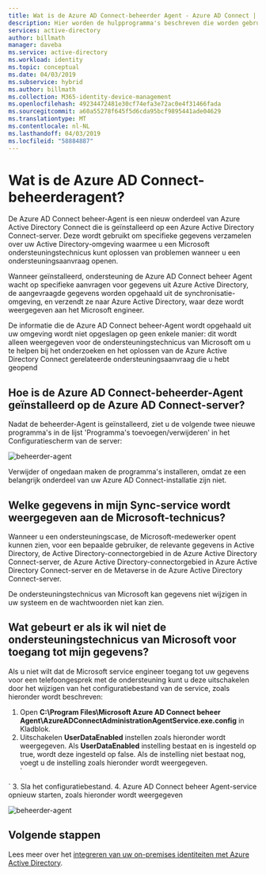 ```yaml
---
title: Wat is de Azure AD Connect-beheerder Agent - Azure AD Connect | Microsoft Docs
description: Hier worden de hulpprogramma's beschreven die worden gebruikt om uw on-premises omgeving met Azure AD te synchroniseren en bewaken.
services: active-directory
author: billmath
manager: daveba
ms.service: active-directory
ms.workload: identity
ms.topic: conceptual
ms.date: 04/03/2019
ms.subservice: hybrid
ms.author: billmath
ms.collection: M365-identity-device-management
ms.openlocfilehash: 49234472481e30cf74efa3e72ac0e4f31466fada
ms.sourcegitcommit: a60a55278f645f5d6cda95bcf9895441ade04629
ms.translationtype: MT
ms.contentlocale: nl-NL
ms.lasthandoff: 04/03/2019
ms.locfileid: "58884887"
---
```

# <a name="what-is-the-azure-ad-connect-admin-agent"></a>Wat is de Azure AD Connect-beheerderagent? 
De Azure AD Connect beheer-Agent is een nieuw onderdeel van Azure Active Directory Connect die is geïnstalleerd op een Azure Active Directory Connect-server. Deze wordt gebruikt om specifieke gegevens verzamelen over uw Active Directory-omgeving waarmee u een Microsoft ondersteuningstechnicus kunt oplossen van problemen wanneer u een ondersteuningsaanvraag openen.

Wanneer geïnstalleerd, ondersteuning de Azure AD Connect beheer Agent wacht op specifieke aanvragen voor gegevens uit Azure Active Directory, de aangevraagde gegevens worden opgehaald uit de synchronisatie-omgeving, en verzendt ze naar Azure Active Directory, waar deze wordt weergegeven aan het Microsoft engineer.

De informatie die de Azure AD Connect beheer-Agent wordt opgehaald uit uw omgeving wordt niet opgeslagen op geen enkele manier: dit wordt alleen weergegeven voor de ondersteuningstechnicus van Microsoft om u te helpen bij het onderzoeken en het oplossen van de Azure Active Directory Connect gerelateerde ondersteuningsaanvraag die u hebt geopend

## <a name="how-is-the-azure-ad-connect-admin-agent-installed-on-the-azure-ad-connect-server"></a>Hoe is de Azure AD Connect-beheerder-Agent geïnstalleerd op de Azure AD Connect-server? 
Nadat de beheerder-Agent is geïnstalleerd, ziet u de volgende twee nieuwe programma's in de lijst 'Programma's toevoegen/verwijderen' in het Configuratiescherm van de server: 

![beheerder-agent](media/whatis-aadc-admin-agent/adminagent1.png)

Verwijder of ongedaan maken de programma's installeren, omdat ze een belangrijk onderdeel van uw Azure AD Connect-installatie zijn niet.

## <a name="what-data-in-my-sync-service-is-shown-to-the-microsoft-service-engineer"></a>Welke gegevens in mijn Sync-service wordt weergegeven aan de Microsoft-technicus?
Wanneer u een ondersteuningscase, de Microsoft-medewerker opent kunnen zien, voor een bepaalde gebruiker, de relevante gegevens in Active Directory, de Active Directory-connectorgebied in de Azure Active Directory Connect-server, de Azure Active Directory-connectorgebied in Azure Active Directory Connect-server en de Metaverse in de Azure Active Directory Connect-server.

De ondersteuningstechnicus van Microsoft kan gegevens niet wijzigen in uw systeem en de wachtwoorden niet kan zien.

## <a name="what-if-i-dont-want-the-microsoft-support-engineer-to-access-my-data"></a>Wat gebeurt er als ik wil niet de ondersteuningstechnicus van Microsoft voor toegang tot mijn gegevens? 
 
Als u niet wilt dat de Microsoft service engineer toegang tot uw gegevens voor een telefoongesprek met de ondersteuning kunt u deze uitschakelen door het wijzigen van het configuratiebestand van de service, zoals hieronder wordt beschreven: 

  1.    Open **C:\Program Files\Microsoft Azure AD Connect beheer Agent\AzureADConnectAdministrationAgentService.exe.config** in Kladblok.
  2.    Uitschakelen **UserDataEnabled** instellen zoals hieronder wordt weergegeven. Als **UserDataEnabled** instelling bestaat en is ingesteld op true, wordt deze ingesteld op false. Als de instelling niet bestaat nog, voegt u de instelling zoals hieronder wordt weergegeven.    
  `
 <appSettings>
   <add key="TraceFilename" value="ADAdministrationAgent.log" />
   <add key="UserDataEnabled" value="false" />
  </appSettings>
  `
  3.    Sla het configuratiebestand.
  4.    Azure AD Connect beheer Agent-service opnieuw starten, zoals hieronder wordt weergegeven

![beheerder-agent](media/whatis-aadc-admin-agent/adminagent2.png)

## <a name="next-steps"></a>Volgende stappen
Lees meer over het [integreren van uw on-premises identiteiten met Azure Active Directory](whatis-hybrid-identity.md).